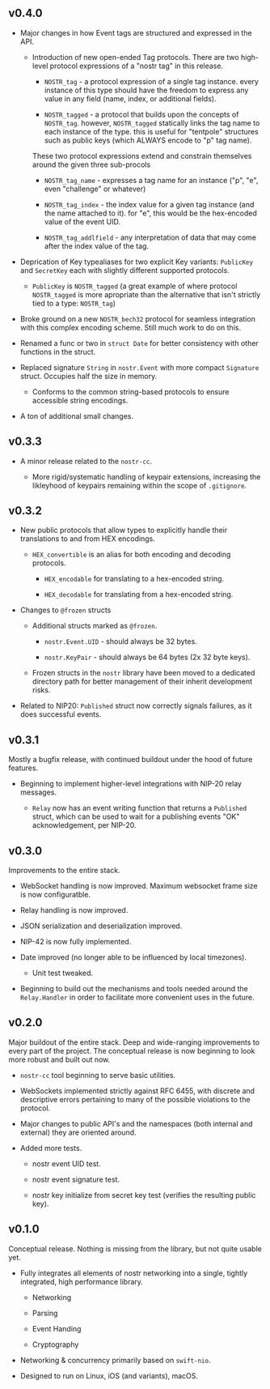 ## v0.4.0

- Major changes in how Event tags are structured and expressed in the API.

	- Introduction of new open-ended Tag protocols. There are two high-level protocol expressions of a "nostr tag" in this release.

		- `NOSTR_tag` - a protocol expression of a single tag instance. every instance of this type should have the freedom to express any value in any field (name, index, or additional fields).

		- `NOSTR_tagged` - a protocol that builds upon the concepts of `NOSTR_tag`. however, `NOSTR_tagged` statically links the tag name to each instance of the type. this is useful for "tentpole" structures such as public keys (which ALWAYS encode to "p" tag name).

		These two protocol expressions extend and constrain themselves around the given three sub-procols

		- `NOSTR_tag_name` - expresses a tag name for an instance ("p", "e", even "challenge" or whatever)

		- `NOSTR_tag_index` - the index value for a given tag instance (and the name attached to it). for "e", this would be the hex-encoded value of the event UID.
		
		- `NOSTR_tag_addlfield` - any interpretation of data that may come after the index value of the tag.

- Deprication of Key typealiases for two explicit Key variants: `PublicKey` and `SecretKey` each with slightly different supported protocols.

	- `PublicKey` is `NOSTR_tagged` (a great example of where protocol `NOSTR_tagged` is more apropriate than the alternative that isn't strictly tied to a type: `NOSTR_tag`)

- Broke ground on a new `NOSTR_bech32` protocol for seamless integration with this complex encoding scheme. Still much work to do on this.

- Renamed a func or two in `struct Date` for better consistency with other functions in the struct.

- Replaced signature `String` in `nostr.Event` with more compact `Signature` struct. Occupies half the size in memory.

	- Conforms to the common string-based protocols to ensure accessible string encodings.

- A ton of additional small changes.

## v0.3.3

- A minor release related to the `nostr-cc`.

	- More rigid/systematic handling of keypair extensions, increasing the likleyhood of keypairs remaining within the scope of `.gitignore`.

## v0.3.2

- New public protocols that allow types to explicitly handle their translations to and from HEX encodings.

	- `HEX_convertible` is an alias for both encoding and decoding protocols.

		- `HEX_encodable` for translating to a hex-encoded string.

		- `HEX_decodable` for translating from a hex-encoded string.

- Changes to `@frozen` structs

	- Additional structs marked as `@frozen`.

		- `nostr.Event.UID` - should always be 32 bytes.

		- `nostr.KeyPair` - should always be 64 bytes (2x 32 byte keys).

	- Frozen structs in the `nostr` library have been moved to a dedicated directory path for better management of their inherit development risks.

- Related to NIP20: `Published` struct now correctly signals failures, as it does successful events.

## v0.3.1

Mostly a bugfix release, with continued buildout under the hood of future features.

- Beginning to implement higher-level integrations with NIP-20 relay messages.

	- `Relay` now has an event writing function that returns a `Published` struct, which can be used to wait for a publishing events "OK" acknowledgement, per NIP-20.

## v0.3.0

Improvements to the entire stack.

- WebSocket handling is now improved. Maximum websocket frame size is now configuratble.

- Relay handling is now improved.

- JSON serialization and deserialization improved.

- NIP-42 is now fully implemented.

- Date improved (no longer able to be influenced by local timezones).

	- Unit test tweaked.
	
- Beginning to build out the mechanisms and tools needed around the `Relay.Handler` in order to facilitate more convenient uses in the future.

## v0.2.0

Major buildout of the entire stack. Deep and wide-ranging improvements to every part of the project. The conceptual release is now beginning to look more robust and built out now.

- `nostr-cc` tool beginning to serve basic utilities.

- WebSockets implemented strictly against RFC 6455, with discrete and descriptive errors pertaining to many of the possible violations to the protocol.

- Major changes to public API's and the namespaces (both internal and external) they are oriented around.

- Added more tests.

	- nostr event UID test.

	- nostr event signature test.

	- nostr key initialize from secret key test (verifies the resulting public key).

## v0.1.0

Conceptual release. Nothing is missing from the library, but not quite usable yet.

- Fully integrates all elements of nostr networking into a single, tightly integrated, high performance library.

	- Networking

	- Parsing

	- Event Handing

	- Cryptography

- Networking & concurrency primarily based on `swift-nio`.

- Designed to run on Linux, iOS (and variants), macOS.
